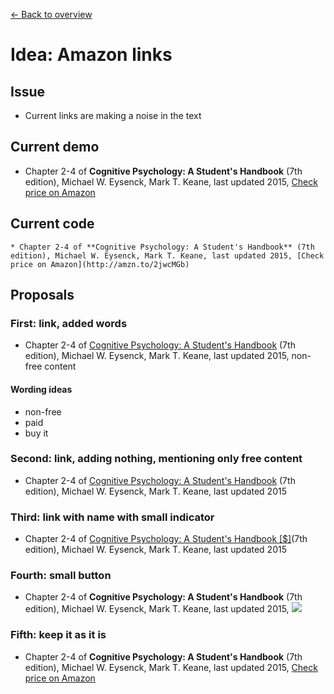 [← Back to overview](README.md)

# Idea: Amazon links

## Issue
* Current links are making a noise in the text

## Current demo
* Chapter 2-4 of **Cognitive Psychology: A Student's Handbook** (7th edition), Michael W. Eysenck,‎ Mark T. Keane, last updated 2015, [Check price on Amazon](http://amzn.to/2jwcMGb)

## Current code
```
* Chapter 2-4 of **Cognitive Psychology: A Student's Handbook** (7th edition), Michael W. Eysenck,‎ Mark T. Keane, last updated 2015, [Check price on Amazon](http://amzn.to/2jwcMGb)
```

## Proposals

### First: link, added words
* Chapter 2-4 of [Cognitive Psychology: A Student's Handbook](http://amzn.to/2jwcMGb) (7th edition), Michael W. Eysenck,‎ Mark T. Keane, last updated 2015, non-free content

#### Wording ideas
* non-free
* paid
* buy it

### Second: link, adding nothing, mentioning only free content
* Chapter 2-4 of [Cognitive Psychology: A Student's Handbook](http://amzn.to/2jwcMGb) (7th edition), Michael W. Eysenck,‎ Mark T. Keane, last updated 2015

### Third: link with name with small indicator
* Chapter 2-4 of [Cognitive Psychology: A Student's Handbook [$]](http://amzn.to/2jwcMGb)(7th edition), Michael W. Eysenck,‎ Mark T. Keane, last updated 2015

### Fourth: small button
* Chapter 2-4 of **Cognitive Psychology: A Student's Handbook** (7th edition), Michael W. Eysenck,‎ Mark T. Keane, last updated 2015, <a href="http://amzn.to/2jwcMGb"><img src="https://github.com/encharm/Font-Awesome-SVG-PNG/blob/master/black/png/16/credit-card.png"></a>





### Fifth: keep it as it is
* Chapter 2-4 of **Cognitive Psychology: A Student's Handbook** (7th edition), Michael W. Eysenck,‎ Mark T. Keane, last updated 2015, [Check price on Amazon](http://amzn.to/2jwcMGb)

